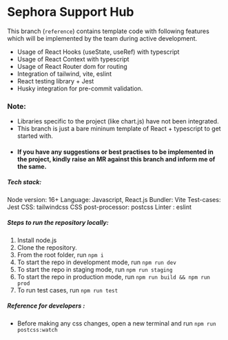 # Sephora Support Hub

This branch (`reference`) contains template code with following features which will be implemented by the team during active development.

- Usage of React Hooks (useState, useRef) with typescript
- Usage of React Context with typescript
- Usage of React Router dom for routing
- Integration of tailwind, vite, eslint
- React testing library + Jest
- Husky integration for pre-commit validation.

### Note:

- Libraries specific to the project (like chart.js) have not been integrated.
- This branch is just a bare mininum template of React + typescript to get started with.
- #### If you have any suggestions or best practises to be implemented in the project, kindly raise an MR against this branch and inform me of the same.

##### Tech stack:

Node version: 16+
Language: Javascript, React.js
Bundler: Vite
Test-cases: Jest
CSS: tailwindcss
CSS post-processor: postcss
Linter : eslint

##### Steps to run the repository locally:

1. Install node.js
2. Clone the repository.
3. From the root folder, run `npm i`
4. To start the repo in development mode, run `npm run dev`
5. To start the repo in staging mode, run `npm run staging`
6. To start the repo in production mode, run `npm run build && npm run prod`
7. To run test cases, run `npm run test`

##### Reference for developers :

- Before making any css changes, open a new terminal and run `npm run postcss:watch`
